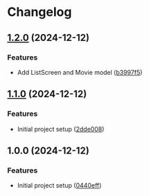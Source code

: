 # Changelog

## [1.2.0](https://github.com/IsraelDeveloperMaster/Kotlin-Multiplataform-Example/compare/v1.1.0...v1.2.0) (2024-12-12)


### Features

* Add ListScreen and Movie model ([b3997f5](https://github.com/IsraelDeveloperMaster/Kotlin-Multiplataform-Example/commit/b3997f59f1d993e9b20f22de9db63a4f329db8f4))

## [1.1.0](https://github.com/IsraelDeveloperMaster/Kotlin-Multiplataform-Example/compare/v1.0.0...v1.1.0) (2024-12-12)


### Features

* Initial project setup ([2dde008](https://github.com/IsraelDeveloperMaster/Kotlin-Multiplataform-Example/commit/2dde008ed13ecf29391e0df81f5fc6635d2c34af))

## 1.0.0 (2024-12-12)


### Features

* Initial project setup ([0440eff](https://github.com/IsraelDeveloperMaster/Kotlin-Multiplataform-Example/commit/0440eff3857bbc97c42ff2067f8fb07a91331fa7))
